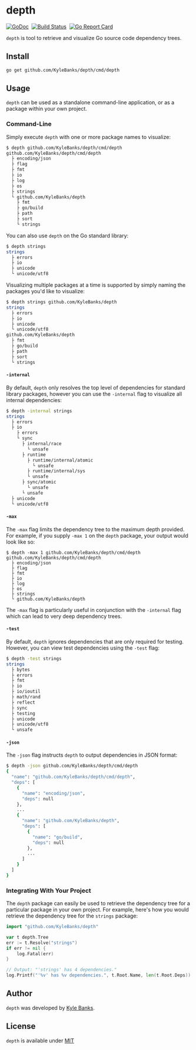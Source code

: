 # depth 

[![GoDoc](https://godoc.org/github.com/KyleBanks/depth?status.svg)](https://godoc.org/github.com/KyleBanks/depth)&nbsp; 
[![Build Status](https://travis-ci.org/KyleBanks/depth.svg?branch=master)](https://travis-ci.org/KyleBanks/depth)&nbsp;
[![Go Report Card](https://goreportcard.com/badge/github.com/KyleBanks/depth)](https://goreportcard.com/report/github.com/KyleBanks/depth)

`depth` is tool to retrieve and visualize Go source code dependency trees.

## Install

```sh
go get github.com/KyleBanks/depth/cmd/depth
```

## Usage

`depth` can be used as a standalone command-line application, or as a package within your own project.

### Command-Line

Simply execute `depth` with one or more package names to visualize:

```sh
$ depth github.com/KyleBanks/depth/cmd/depth
github.com/KyleBanks/depth/cmd/depth
  ├ encoding/json
  ├ flag
  ├ fmt
  ├ io
  ├ log
  ├ os
  ├ strings
  └ github.com/KyleBanks/depth
    ├ fmt
    ├ go/build
    ├ path
    ├ sort
    └ strings
```

You can also use `depth` on the Go standard library:

```sh
$ depth strings
strings
  ├ errors
  ├ io
  ├ unicode
  └ unicode/utf8
```

Visualizing multiple packages at a time is supported by simply naming the packages you'd like to visualize:

```sh
$ depth strings github.com/KyleBanks/depth
strings
  ├ errors
  ├ io
  ├ unicode
  └ unicode/utf8
github.com/KyleBanks/depth
  ├ fmt
  ├ go/build
  ├ path
  ├ sort
  └ strings
```

#### `-internal`

By default, `depth` only resolves the top level of dependencies for standard library packages, however you can use the `-internal` flag to visualize all internal dependencies:

```sh
$ depth -internal strings
strings
  ├ errors
  ├ io
    ├ errors
    └ sync
      ├ internal/race
        └ unsafe
      ├ runtime
        ├ runtime/internal/atomic
          └ unsafe
        ├ runtime/internal/sys
        └ unsafe
      ├ sync/atomic
        └ unsafe
      └ unsafe
  ├ unicode
  └ unicode/utf8
```

#### `-max` 

The `-max` flag limits the dependency tree to the maximum depth provided. For example, if you supply `-max 1` on the `depth` package, your output would look like so:

```
$ depth -max 1 github.com/KyleBanks/depth/cmd/depth
github.com/KyleBanks/depth/cmd/depth
  ├ encoding/json
  ├ flag
  ├ fmt
  ├ io
  ├ log
  ├ os
  ├ strings
  └ github.com/KyleBanks/depth
```

The `-max` flag is particularly useful in conjunction with the `-internal` flag which can lead to very deep dependency trees.

#### `-test`

By default, `depth` ignores dependencies that are only required for testing. However, you can view test dependencies using the `-test` flag:

```sh
$ depth -test strings
strings
  ├ bytes
  ├ errors
  ├ fmt
  ├ io
  ├ io/ioutil
  ├ math/rand
  ├ reflect
  ├ sync
  ├ testing
  ├ unicode
  ├ unicode/utf8
  └ unsafe
```

#### `-json`

The `-json` flag instructs `depth` to output dependencies in JSON format:

```sh
$ depth -json github.com/KyleBanks/depth/cmd/depth
{
  "name": "github.com/KyleBanks/depth/cmd/depth",
  "deps": [
    {
      "name": "encoding/json",
      "deps": null
    },
    ...
    {
      "name": "github.com/KyleBanks/depth",
      "deps": [
        {
          "name": "go/build",
          "deps": null
        },
        ...
      ]
    }
  ]
}
```

### Integrating With Your Project

The `depth` package can easily be used to retrieve the dependency tree for a particular package in your own project. For example, here's how you would retrieve the dependency tree for the `strings` package:

```go
import "github.com/KyleBanks/depth"

var t depth.Tree
err := t.Resolve("strings")
if err != nil {
    log.Fatal(err)
}

// Output: "'strings' has 4 dependencies."
log.Printf("'%v' has %v dependencies.", t.Root.Name, len(t.Root.Deps)) 
```

## Author

`depth` was developed by [Kyle Banks](https://twitter.com/kylewbanks).

## License

`depth` is available under [MIT](./LICENSE)